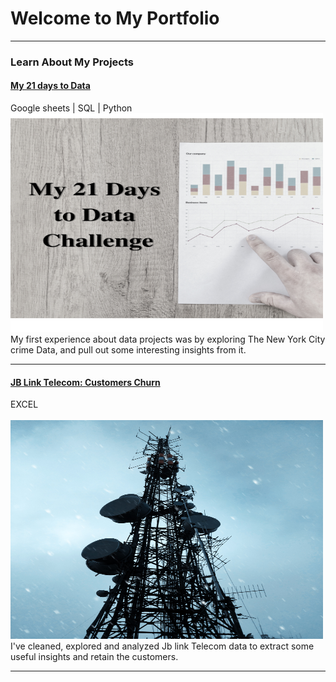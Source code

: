 # Welcome to My Portfolio

---

### Learn About My Projects

#### [My 21 days to Data](https://www.linkedin.com/pulse/21-days-data-oussama-bechar/)
Google sheets | SQL | Python
<img src="images/My 21 Days to data Challenget.png"
  width="500"
  height="350"/>
My first experience about data projects was by exploring The New York City crime Data, and pull out some interesting insights from it.

---

#### [JB Link Telecom: Customers Churn](https://www.linkedin.com/pulse/telecom-company-customers-churn-oussama-bechar%3FtrackingId=2fbBPpkXTU65vs%252F5bATJlg%253D%253D/?trackingId=2fbBPpkXTU65vs%2F5bATJlg%3D%3D)
EXCEL
<br><br>
<img src="images/telecom.jpg"
  width="500"
  height="350"/>
I've cleaned, explored and analyzed Jb link Telecom data to extract some useful insights and retain the customers.

---